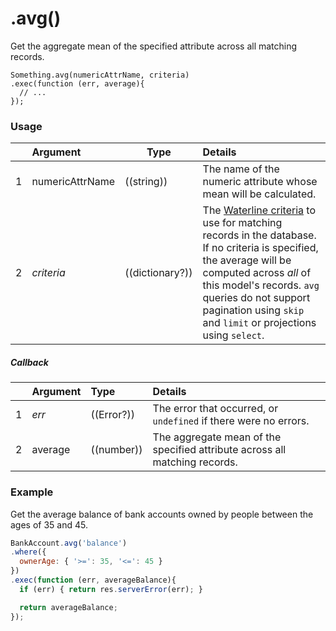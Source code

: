 # .avg()

Get the aggregate mean of the specified attribute across all matching records.

```usage
Something.avg(numericAttrName, criteria)
.exec(function (err, average){
  // ...
});
```

### Usage

|   |     Argument        | Type                                         | Details                            |
|---|:--------------------|----------------------------------------------|:-----------------------------------|
| 1 |  numericAttrName    | ((string))                                   | The name of the numeric attribute whose mean will be calculated.
| 2 |  _criteria_         | ((dictionary?))                                | The [Waterline criteria](http://sailsjs.com/documentation/concepts/models-and-orm/query-language) to use for matching records in the database. If no criteria is specified, the average will be computed across _all_ of this model's records. `avg` queries do not support pagination using `skip` and `limit` or projections using `select`.


##### Callback

|   |     Argument        | Type                | Details |
|---|:--------------------|:---------------------|:---------------------------------------------------------------------------------|
| 1 |    _err_            | ((Error?))          | The error that occurred, or `undefined` if there were no errors.
| 2 |    average          | ((number))          | The aggregate mean of the specified attribute across all matching records.


### Example

Get the average balance of bank accounts owned by people between the ages of 35 and 45.

```javascript
BankAccount.avg('balance')
.where({
  ownerAge: { '>=': 35, '<=': 45 }
})
.exec(function (err, averageBalance){
  if (err) { return res.serverError(err); }

  return averageBalance;
});
```


<docmeta name="displayName" value=".avg()">
<docmeta name="pageType" value="method">

